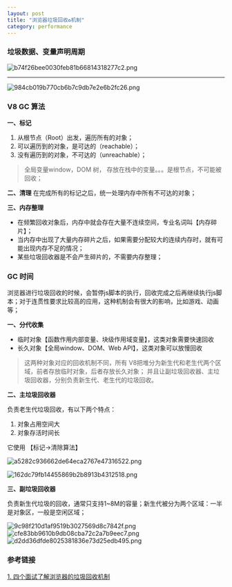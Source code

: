 ```yaml
---
layout: post
title: "浏览器垃圾回收♻️机制"
category: performance
---
```


### 垃圾数据、变量声明周期
![b74f26bee0030feb81b66814318277c2.png](evernotecid://472EC494-352B-4C5F-9060-D117B6B6187B/appyinxiangcom/26032217/ENResource/p21)

***
![984cb019b770cb6b7c9db7e2e6b2fc26.png](evernotecid://472EC494-352B-4C5F-9060-D117B6B6187B/appyinxiangcom/26032217/ENResource/p20)


### V8 GC 算法
**一、标记**
1. 从根节点（Root）出发，遍历所有的对象；
2. 可以遍历到的对象，是可达的（reachable）；
3. 没有遍历到的对象，不可达的（unreachable）；

> 全局变量window，DOM 树， 存放在栈中的变量。。。是根节点，不可能被回收；

**二、清理**
在完成所有的标记之后，统一处理内存中所有不可达的对象；

**三、内存整理**

- 在频繁回收对象后，内存中就会存在大量不连续空间，专业名词叫【内存碎片】；
- 当内存中出现了大量内存碎片之后，如果需要分配较大的连续内存时，就有可能出现内存不足的情况；
- 某些垃圾回收器是不会产生碎片的，不需要内存整理；


### GC 时间
浏览器进行垃圾回收的时候，会暂停js脚本的执行，回收完成之后再继续执行js脚本；对于连贯性要求比较高的应用，这种机制会有很大的影响，比如游戏、动画等；

**一、分代收集**

- 临时对象【函数作用内部变量、块级作用域变量】，这类对象需要快速回收
- 长久对象【全局window、DOM、Web API】，这类对象可以放慢回收

> 这两种对象对应的回收机制不同，所有 V8把堆分为新生代和老生代两个区域，前者存放临时对象，后者存放长久对象；
> 并且让副垃圾回收器、主垃圾回收器，分别负责新生代、老生代的垃圾回收。

**二、主垃圾回收器**

负责老生代垃圾回收，有以下两个特点：
1. 对象占用空间大
2. 对象存活时间长

它使用 【标记->清除算法】

![a5282c936662de64eca2767e47316522.png](evernotecid://472EC494-352B-4C5F-9060-D117B6B6187B/appyinxiangcom/26032217/ENResource/p22)

![162dc79fb14455869b2b8913b4312518.png](evernotecid://472EC494-352B-4C5F-9060-D117B6B6187B/appyinxiangcom/26032217/ENResource/p23)


**三、副垃圾回收器**

负责新生代垃圾的回收，通常只支持1~8M的容量；新生代被分为两个区域：一半是对象区，一般是空闲区域；

![9c98f210d1af9519b3027569d8c7842f.png](evernotecid://472EC494-352B-4C5F-9060-D117B6B6187B/appyinxiangcom/26032217/ENResource/p24)
![cfe83bb9610b9db08cba72c2a7b9eec7.png](evernotecid://472EC494-352B-4C5F-9060-D117B6B6187B/appyinxiangcom/26032217/ENResource/p25)
![d2dd36dfde8025381836e73d25edb495.png](evernotecid://472EC494-352B-4C5F-9060-D117B6B6187B/appyinxiangcom/26032217/ENResource/p26)


### 参考链接
[1. 四个面试了解浏览器的垃圾回收机制](https://mp.weixin.qq.com/s?__biz=MzI0MzIyMDM5Ng==&mid=2649830704&idx=1&sn=e66ca7c4604ea7f396abf44e86d68dbd&chksm=f175fff3c60276e506570f5744e0ae90441d031feb2315bb9e4c73e3328a04c5647c930d770f&scene=126&sessionid=1604385669&key=7adf10a6617c63155623f3f9b469695bb10ad9136ce59f92e4d4d674f2cb3a4afb4bd5a22ce566cb3275baff4ea98ed01305e8cbcccfecd4a86ca04324a1f6d99c870122e9d4b2b009769d936d684363d887b82e976b15ed260086b457c5c59169ae864f5f8cdd57cf373e831b9f6cada3dcfd4c5bc64f5eafbf9a3338d14a90&ascene=1&uin=MjU5NDQxNzkwMQ%3D%3D&devicetype=Windows+7+x64&version=6300002f&lang=zh_CN&exportkey=Awx4%2F4pLQuFrBnSHFehDyNM%3D&pass_ticket=x02Kq9BzcPcWCTK6NLnOnUtXnhZItYdaV6xIOunbgel2%2B4GpS9k5F4PHn58EnjXf&wx_header=0)